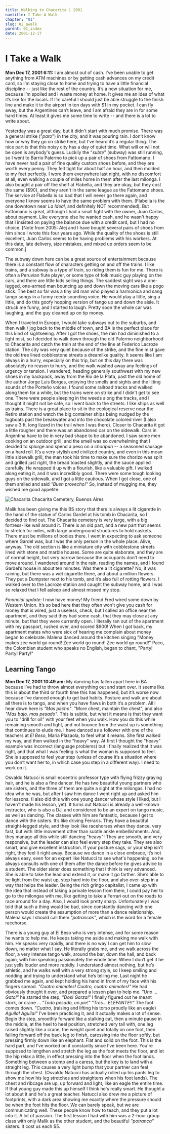 ```yaml
---
title: Walking to Chacarita | 2001
navtitle: I Take A Walk
chapter: "01"
slug: 02_awalk
parent: 01_index
date: 2001-12-17
---
```


# I Take a Walk

**Mon Dec 17, 2001 6:11:**
I am almost out of cash.
I’ve been unable to get anything from ATM machines or by getting cash advances on my credit card, so I’m staying close to home and trying to have a little financial discipline -- just like the rest of the country.
It’s a new situation for me, because I’m spoiled and I waste money at home.
It gives me an idea of what it’s like for the locals.
If I’m careful I should just be able struggle to the finish line and make it to the airport in ten days with $1 in my pocket.
I can fly away, but the Argentines can’t leave, and I am afraid they are in for some hard times.
At least it gives me some time to write -- and there is a lot to write about.

Yesterday was a great day, but it didn't start with much promise.
There was a general strike ("_paro_") in the city, and it was pouring rain.
I don’t know how or why they go on strike here, but I’ve heard it’s a regular thing.
The nice part is that this noisy city has a day of quiet time.
What will or will not be open is anybody's guess.
Luckily the "_subte_" (subway) was still running, so I went to Barrio Palermo to pick up a pair of shoes from Fattomano.
I have never had a pair of fine quality custom shoes before, and they are worth every penny.
They felt tight for about half an hour, and then molded to my feet perfectly.
I wore them everywhere last night, with no discomfort at all, even walking a couple of miles home in them after the last milonga.
I also bought a pair off the shelf at Flabella, and they are okay, but they cost the same ($90), and they aren't in the same league as the Fattomano shoes.
The service at Flabella is so bad that I will never go there again, and everyone I know seems to have the same problem with them.
(Flabella is the one downtown near _La Ideal_, and definitely NOT recommended).
But Fattomano is great, although I had a small fight with the owner, Juan Carlos, about payment.
Like everyone else he wanted cash, and he wasn't happy that I insisted on paying the balance due with a credit card, but I had no choice.
\[Note from 2005: Alej and I have bought several pairs of shoes from him since I wrote this four years ago.
While the quality of the shoes is still excellent, Juan Carlos seems to be having problems with his workers.
At this date, late delivery, size mistakes, and mixed up orders seem to be common.\]

The subway down here can be a great source of entertainment because there is a constant flow of characters getting on and off the trains.
I like trains, and a subway is a type of train, so riding them is fun for me.
There is often a Peruvian flute player, or some type of folk music guy playing on the cars, and there are little kids selling things.
The saddest sight was a one-legged, one-armed man bouncing up and down the moving cars like a pogo stick.
The best so far was a tiny old man who played a harmonica and sang tango songs in a funny reedy sounding voice.
He would play a little, sing a little, and do this goofy hopping version of tango up and down the aisle.
It struck me funny, and I started to laugh.
Pretty soon the whole car was laughing, and the guy cleaned up on tip money.

When I traveled in Europe, I would take subways out to the suburbs, and then walk / jog back to the middle of town, and BA is the perfect place for this kind of sightseeing.
After I got the shoes, the rain had diminished to a light mist, so I decided to walk down through the old Palermo neighborhood to Chacarita and catch the train at the end of the line at Federico Lacroze station.
The city was very quiet because of the strike, and the fine mist gave the old tree lined cobblestone streets a dreamlike quality.
It seems like I am always in a hurry, especially on this trip, but on this day there was absolutely no reason to hurry, and the walk washed away any feelings of urgency or tension.
I wandered, heading generally southwest with my new shoes in my backpack, away from the Rio de la Plata, past the old home of the author Jorge Luis Borges, enjoying the smells and sights and the lilting sounds of the Porteño voices.
I found some railroad tracks and walked along them for a while, but the trains were on strike and I didn't get to see one.
There were people sleeping in the weeds along the tracks, and I thought it might not be safe, so I went back to the streets.
I like ships as well as trains.
There is a great place to sit in the ecological reserve near the Retiro station and watch the big container ships being nudged by the tugboats past the breakwater and into the chocolate colored river
(I also saw a 3 ft. long lizard in the trail when I was there).
Closer to Chacarita it got a little rougher and there was an abandoned car on the sidewalk.
Cars in Argentina have to be in very bad shape to be abandoned.
I saw some men cooking on an outdoor grill, and the smell was so overwhelming that I decided to splurge and spend a peso on a _choripan_ -- a seasoned sausage on a hard roll.
It’s a very stylish and civilized country, and even in this mean little sidewalk grill, the man took his time to make sure the chorizo was split and grilled just right, the bread toasted slightly, and the sauce applied carefully.
He wrapped it up with a flourish, like a valuable gift.
I walked along eating it, and it was incredibly good.
There were some tough looking guys on the sidewalk, and I got a little cautious.
When I got close, one of them smiled and said _"Buen provecho!"_ So, instead of mugging me, they wished me good appetite.

![Chacarita](/1_pics/image002.jpg)
Chacarita Cemetery, Buenos Aires

Malik has been giving me this BS story that there is always a lit cigarette in the hand of the statue of Carlos Gardel at his tomb in Chacarita, so I decided to find out.
The Chacarita cemetery is very large, with a big fortress-like wall around it.
There is an old part, and a new part that seems to stretch for miles, with large underground structures to hold caskets.
There must be millions of bodies there.
I went in expecting to ask someone where Gardel was, but I was the only person in the whole place.
Alive, anyway.
The old section is like a miniature city with cobblestone streets lined with stone and marble houses.
Some are quite elaborate, and they are of normal height, but very narrow because the occupants don’t need to move around.
I wandered around in the rain, reading the names, and I found Gardel’s house in about ten minutes.
Was there a lit cigarette? No, it was raining, but there was a wet cigarette there, and about a million flowers.
They put a Dumpster next to his tomb, and it’s also full of rotting flowers.
I walked over to the Lacroze station and caught the subway home, and I was so relaxed that I fell asleep and almost missed my stop.

_Financial update:_
I now have money!
My friend Fred wired some down by Western Union.
It’s so bad here that they often won't give you cash for money that is wired, just a useless, check, but I called an office near the apartment, and they said they had some cash, that they may close at any minute, but that they were currently open.
I literally ran out of the apartment with my passport, rushed over, and scored $600!
When I got back, my apartment mates who were sick of hearing me complain about money began to celebrate.
Malena danced around the kitchen singing "Money makes zee world go round! Zee world go round! Zee world go round!"
Paco, the Colombian student who speaks no English, began to chant, "Party! Party! Party!"

## Learning Tango

**Mon Dec 17, 2001 10:49 am:**
My dancing has fallen apart here in BA because I’ve had to throw almost everything out and start over.
It seems like this is about the third or fourth time this has happened, but it’s worse now because I’ve danced enough to get bad habits.
Posture and walk are about all there is to tango, and when you have flaws in both it’s a problem.
All I hear down here is _"Mas pecho"_.
"More chest, maintain the chest", and also _"Mas bajo, mas pesado"_.
This is subtle, but what it means is that they want you to "drill for oil" with your feet when you walk.
How you do this while remaining smooth and light, and not bounce from the waist up is something that continues to elude me.
I have danced as a follower with one of the teachers at _El Beso_, Maria Plazaola, to feel what it means.
She first walked my way, and then walked in the "heavy" way.
At first I thought the "heavy" example was incorrect (language problems) but I finally realized that it was right, and that what I was feeling is what the woman is supposed to feel.
She is supposed to feel your step (unless of course it’s a situation where you don’t want her to, in which case you step in a different way).
I need to work on it.

Osvaldo Natucci is small eccentric professor type with flying frizzy graying hair, and he is also a fine dancer.
He has two beautiful young partners who are sisters, and the three of them are quite a sight at the milongas.
I had no idea who he was, but after I saw him dance I went right up and asked him for lessons.
(I also did this with one young dancer whose style I liked, but I haven't made his lesson, yet).
It turns out Natucci is already a well-known instructor, who is also a DJ, and considered to be an expert on tango music, as well as dancing.
The classes with him are fantastic, because I get to dance with the sisters.
It’s like driving Ferraris.
They have a beautiful straight-legged style, and they look like racehorses when they dance, very fast, but with little movement other than subtle ankle embellishments.
And, they manage all this while still dancing "heavy"!
They are smooth, and very responsive, but the leader can also feel every step they take.
They are also smart, and give excellent instruction.
If your posture sags, or your step isn't right, they feel it right away.
Because we dance in a close embrace, it’s not always easy, even for an expert like Natucci to see what's happening, so he always consults with one of them after the dance before he gives advice to a student.
The older sister does something that I think is very advanced.
She is able to take the lead and extend it, or make it go farther.
She’s able to be light from the waist up, step hard into the floor, and also over-step in a way that helps the leader.
Being the rich gringo capitalist, I came up with the idea that instead of taking a private lesson from them, I could pay her to go to the milongas with me, like getting to take a Ferrari out on the roads to race around for a day.
Also, I would look pretty sharp.
Unfortunately I was told that such a thing would be bad, since constantly dancing with one person would create the assumption of more than a dance relationship.
Malena says I should call them _"potrancas"_, which is the word for a female racehorse.

There is a young guy at El Beso who is very intense, and for some reason he wants to help me.
He keeps taking me aside and making me walk with him.
He speaks very rapidly, and there is no way I can get him to slow down, no matter what I say.
He literally grabs me, and we walk across the floor, a very intense tango walk, around the bar, down the hall, and back again, with him speaking passionately the whole time.
When I don’t get it he just yells louder and more rapidly.
I understand almost nothing, but he’s athletic, and he walks well with a very strong style, so I keep smiling and nodding and trying to understand what he’s telling me.
Last night he grabbed me again, and kept holding his hand in front of my face with his fingers spread.
_"Cuatro animales! Cuatro, cuatro animales!"_
He had obviously thought it over, and prepared a lesson plan to help me.
_"Uno ... Gato!"_ he started the step, _"Dos! Garza!"_
I finally figured out he meant stork, or crane ...
_"Todo pesado, un pie!”_
_"Tres... ELEFANTE!!”_
The foot comes down.
_"Cuatro,_ (raising and lifting his torso proudly like an eagle)
_Aguila! Aguila!"_
I’ve been practicing it, and it actually makes a lot of sense.
Begin the step, smoothly forward like a stalking cat, then a minute pause in the middle, at the heel to heel position, stretched very tall with, one leg raised slightly like a crane, the weight quiet and totally on one foot, then falling forward off the back leg to finish, caressing into the floor softly, but pressing firmly down like an elephant.
Flat and solid on the foot.
This is the hard part, and I’ve worked on it constantly since I’ve been here.
You're supposed to lengthen and stretch the leg as the foot meets the floor, and let the hip relax a little, in effect pressing into the floor when the foot lands.
Something between a stomp and a caress, but the key is to land with a straight leg.
This causes a very light bump that your partner can feel through the chest.
(Osvaldo Natucci has actually rolled up his pants leg to show me how his leg stretches and straightens when his foot lands).
The chest and ribcage are up, up forward and light, like an eagle the entire time.
If that young guy made this up himself I think he's really smart.
He thought a lot about it and he's a great teacher.
Natucci also drew me a picture of footprints, with a dark area showing me exactly where the pressure should be when the foot hits the floor.
We can barely speak, but we are communicating well.
These people know how to teach, and they put a lot into it.
A lot of passion. The first lesson I had with him was a 2-hour group class with only Malik as the other student, and the beautiful _"potranca"_ sisters.
It cost us each $5.

